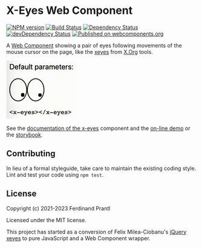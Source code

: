 # X-Eyes Web Component

[![NPM version](https://badge.fury.io/js/web-xeyes.png)](http://badge.fury.io/js/web-xeyes)
[![Build Status](https://github.com/prantlf/web-xeyes/workflows/Test/badge.svg)](https://github.com/prantlf/web-xeyes/actions)
[![Dependency Status](https://david-dm.org/prantlf/web-xeyes.svg)](https://david-dm.org/prantlf/web-xeyes)
[![devDependency Status](https://david-dm.org/prantlf/web-xeyes/dev-status.svg)](https://david-dm.org/prantlf/web-xeyes#info=devDependencies)
[![Published on webcomponents.org](https://img.shields.io/badge/webcomponents.org-published-blue.svg)](https://www.webcomponents.org/element/web-xeyes)

A [Web Component] showing a pair of eyes following movements of the mouse cursor on the page, like the [xeyes] from [X.Org] tools.

<!--
```
<custom-element-demo>
  <template>
    <script type=module src=https://unpkg.com/web-xeyes@1.0.2/dist/web-xeyes/web-xeyes.esm.js></script>
    <x-eyes></x-eyes>
  </template>
</custom-element-demo>
```
-->
![Example](./src/components/x-eyes/example.gif)

See the [documentation of the x-eyes] component and the [on-line demo] or the [storybook].

## Contributing

In lieu of a formal styleguide, take care to maintain the existing coding style. Lint and test your code using `npm test`.

## License

Copyright (c) 2021-2023 Ferdinand Prantl

Licensed under the MIT license.

This project has started as a conversion of Felix Milea-Ciobanu's [jQuery xeyes] to pure JavaScript and a Web Component wrapper.

[X.Org]: https://www.x.org/
[xeyes]: https://wikipedia.org/wiki/Xeyes
[Web Component]: https://developer.mozilla.org/en-US/docs/Web/Web_Components
[documentation of the x-eyes]: ./src/components/x-eyes/#readme
[on-line demo]: https://prantlf.github.io/web-xeyes/
[storybook]: https://prantlf.github.io/web-xeyes/storybook/
[jQuery xeyes]: https://github.com/felixmc/jQuery-xeyes
